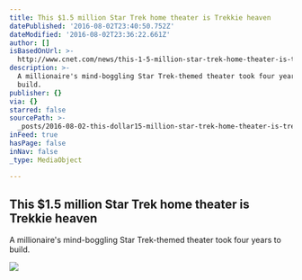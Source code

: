 ```yaml
---
title: This $1.5 million Star Trek home theater is Trekkie heaven
datePublished: '2016-08-02T23:40:50.752Z'
dateModified: '2016-08-02T23:36:22.661Z'
author: []
isBasedOnUrl: >-
  http://www.cnet.com/news/this-1-5-million-star-trek-home-theater-is-trekkie-heaven/
description: >-
  A millionaire's mind-boggling Star Trek-themed theater took four years to
  build.
publisher: {}
via: {}
starred: false
sourcePath: >-
  _posts/2016-08-02-this-dollar15-million-star-trek-home-theater-is-trekkie-heaven.md
inFeed: true
hasPage: false
inNav: false
_type: MediaObject

---
```

<article style=""><h1>This $1.5 million Star Trek home theater is Trekkie heaven</h1><p>A millionaire's mind-boggling Star Trek-themed theater took four years to build.</p><img src="https://cnet4.cbsistatic.com/hub/i/r/2016/07/22/a3fb8ae3-5e00-4e93-9418-1696d9978ad0/thumbnail/670x503/d2445ce0e3a07d63b36747d1140dae33/star-trek-theater.jpg" /></article>